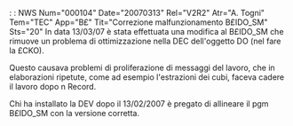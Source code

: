  :  : NWS Num="000104" Date="20070313" Rel="V2R2" Atr="A. Togni" Tem="TEC" App="B£" Tit="Correzione malfunzionamento B£IDO_SM" Sts="20"
In data 13/03/07 è stata effettuata una modifica al B£IDO_SM che rimuove un problema di ottimizzazione nella DEC dell'oggetto DO (nel fare la £CKO).

Questo causava problemi di proliferazione di messaggi del lavoro, che in elaborazioni ripetute, come ad esempio l'estrazioni dei cubi, faceva cadere il lavoro dopo n Record.

Chi ha installato la DEV dopo il 13/02/2007 è pregato di allineare il pgm B£IDO_SM con la versione corretta.
